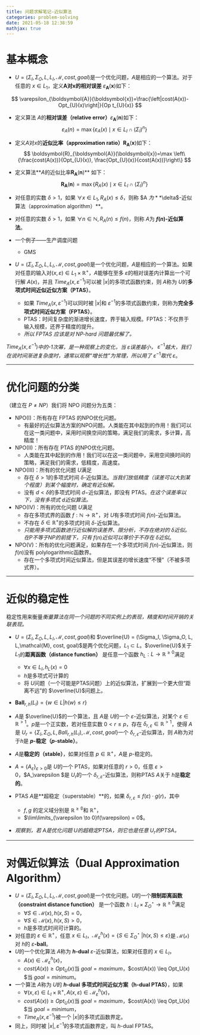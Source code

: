 ```yaml
---
title: 问题求解笔记-近似算法
categories: problem-solving
date: 2021-05-18 12:38:59
mathjax: true
---
```



# 基本概念

<!--more -->



- $U = (\Sigma_I, \Sigma_O, L, L_I,\mathcal{M}, cost, goal)$是一个优化问题，$A$是相应的一个算法。对于任意的 $x \in L_1$，定义**A对x的相对误差** $\varepsilon_{\boldsymbol{A}}(\boldsymbol{x})$如下：

$$
\varepsilon_{\boldsymbol{A}}(\boldsymbol{x})=\frac{\left|cost(A(x))-Opt_{U}(x)\right|}{Op t_{U}(x)}
$$

- 定义算法 $A$的**相对误差（relative error）**$\varepsilon_{\boldsymbol{A}}(\boldsymbol{n})$如下：
  $$
  \varepsilon_{A}(n)=\max \left\{\varepsilon_{A}(x) \mid x \in L_{I} \cap\left(\Sigma_{I}\right)^{n}\right\}
  $$

- 定义$A$对$x$的**近似比率（approximation ratio）**$\boldsymbol{R}_{\boldsymbol{A}}(\boldsymbol{x})$如下：
  $$
  \boldsymbol{R}_{\boldsymbol{A}}(\boldsymbol{x})=\max \left\{\frac{cost(A(x))}{Opt_{U}(x)}, \frac{Opt_{U}(x)}{cost(A(x))}\right\}
  $$

- 定义算法**$A$的近似比率$\boldsymbol{R}_{\boldsymbol{A}}(\boldsymbol{n})$** 如下：
  $$
  \boldsymbol{R}_{\boldsymbol{A}}(\boldsymbol{n})=\max \left\{R_{A}(x) \mid x \in L_{I} \cap\left(\Sigma_{I}\right)^{n}\right\}
  $$

- 对任意的实数 $\delta > 1$，如果 $\forall x \in L_1,R_A(x) \leq \delta$，则称 $A $为 **$\delta$-近似算法（approximation algorithm）**。
- 对任意的实数 $\delta > 1$，如果 $\forall n \in \mathbb{N},R_A(n) \leq f(n)$，则称 $A$为 **$f(n)$-近似算法**。

- 一个例子——生产调度问题
  - GMS



- $U = (\Sigma_I, \Sigma_O, L, L_I,\mathcal{M}, cost, goal)$是一个优化问题，$A$是相应的一个算法。如果对任意的输入对$(x, \varepsilon) \in L_1 \times \mathbb{R}^+$，$A$能够在至多 $\varepsilon$的相对误差内计算出一个可行解 $A(x)$，并且 $Time_A(x, \varepsilon^{-1})$可以被 $|x|$的多项式函数约束，则 $A$称为 $U$的**多项式时间近似近似方案（PTAS）**。

  - 如果 $Time_A(x, \varepsilon^{-1})$可以同时被 $|x|$和 $\varepsilon^{-1}$的多项式函数约束，则称为**完全多项式时间近似方案（FPTAS）**。
  - PTAS：时间复杂度的渐进增长速度，界于输入规模。FPTAS：不仅界于输入规模，还界于精度的提升。
  - *所以 FPTAS 应该是对 NP-hard 问题最优解了。*

$Time_A(x, \varepsilon^{-1})$*中的-1次幂，是一种观察上的变化，当* $\varepsilon$*误差越小，* $\varepsilon^{-1}$*越大，我们在说时间渐进复杂度时，通常以观察“增长性”为常理，所以用了* $\varepsilon^{-1}$*取代* $\varepsilon$。

---
# 优化问题的分类

（建立在 $P \neq NP$）我们将 NPO 问题分为五类：
- NPO(I)：所有存在 FPTAS 的NPO优化问题。
  - 有最好的近似算法方案的NPO问题。人类能在其中起到的作用！我们可以在这一类问题中，采用时间换空间的策略，满足我们的需求，多计算，高精度！
- NPO(II)：所有存在 PTAS 的NPO优化问题。
  - 人类能在其中起到的作用！我们可以在这一类问题中，采用空间换时间的策略，满足我们的需求，低精度，高速度。
- NPO(III)：所有的优化问题 $U$满足
  - 存在 $\delta > 1$的多项式时间 $\delta$-近似算法。*当我们放低精度（误差可以大到某个程度）到某个幅度时，确定有近似解。*
  - 没有 $d < \delta$的多项式时间 $d-$近似算法，即没有 PTAS。*在这个误差率以下，没有多项式* $d$*近似算法。*
- NPO(IV)：所有的优化问题 $U$满足
  - 存在多项式界的函数 $f : \mathbb{N} \to \mathbb{R}^+$，对 $U$有多项式时间 $f(n)$-近似算法。
  - 不存在 $\delta \in \mathbb{R}^+$的多项式时间 $\delta$-近似算法。
  - *只能用多项式函数进行近似解的误差界、限分析，不存在绝对的* $\delta$*近似。在P不等于NP的前提下，只有* $f(n)$*近似可以等价于不存在* $\delta$*近似*。
- NPO(V)：所有的优化问题满足，如果存在一个多项式时间 $f(n)$-近似算法，则 $f(n)$没有 polylogarithmic函数界。
  - 存在一个多项式时间近似算法，但是其误差的增长速度“不慢”（不被多项式界）。



---
# 近似的稳定性

稳定性用来衡量*衡量算法在同一个问题的不同实例上的表现，精度和时间开销的关联表现。*

- $U = (\Sigma_I, \Sigma_O, L, L_I,\mathcal{M}, cost, goal)$和 $\overline{U} = (\Sigma_I, \Sigma_O, L, L,\mathcal{M}, cost, goal)$是两个优化问题，$L_1 \subset L$。$\overline{U}$关于 $L_1$的**距离函数（distance function）** 是任意一个函数 $h_L : L \to \mathbb{R}^{\geq 0}$满足
  - $\forall x \in L_I, h_L(x) = 0$
  - $h$是多项式可计算的
  - 将 $U$问题（一个可能是PTAS问题）上的近似算法，扩展到一个更大但“距离不远”的 $\overline{U}$问题上。
- $\textbf{Ball}_{r,h}(L_I) = \{ w \in L | h(w) \leq r\}$
- $A$是 $\overline{U}$的一个算法，且 $A$是 $U$的一个 $\varepsilon$-近似算法，对某个 $\varepsilon \in \mathbb{R}^{>1}$。$p$是一个正实数，若对任意实数 $0 < r \leq p$，存在 $\delta_{r, \varepsilon} \in \mathbb{R}^{>1}$，使得 $A$是 $U_r = \{\Sigma_I, \Sigma_O, L, Ball_{r,h}(L_I),\mathcal{M}, cost, goal\}$一个 $\delta_{r, \varepsilon}$-近似算法，则 $A$称为对于$h$是 **$p$-稳定（$p$-stable）**。
- $A$是**稳定的（stable）**，如果对任意 $p \in \mathbb{R}^+$，$A$是 $p$-稳定的。


- $A = \{ A_\varepsilon\}_{\varepsilon > 0}$是 $U$的一个 PTAS，如果对任意的 $r > 0$，任意 $\varepsilon > 0$，$A_\varepsilon $是 $U_r$的一个 $\delta_{r, \varepsilon}$-近似算法，则称PTAS $A$关于 $h$是**稳定的**。
- PTAS $A$是**超稳定（superstable）**的，如果 $\delta_{r, \varepsilon} \leq f(\varepsilon) \cdot g(r)$，其中
  - $f,g$ 的定义域分别是 $\mathbb{R^{\geq 0}}$和 $\mathbb{R}^{+}$，
  - $\lim\limits_{\varepsilon \to 0}f(\varepsilon) = 0$。
- *观察到，若 $A$是优化问题 $U$的超稳定PTSA，则它也是任意 $U_r$的PTSA。*



---
# 对偶近似算法（Dual Approximation Algorithm）

- $U = (\Sigma_I, \Sigma_O, L, L_I,\mathcal{M}, cost, goal)$是一个优化问题。$U$的一个**限制距离函数（constraint distance function）** 是一个函数 $h : L_I \times \Sigma_O^\star \to \mathbb{R}^{\geq 0}$满足
  - $\forall S \in \mathcal{M}(x), h(x, S) = 0$，
  - $\forall S \in \mathcal{M}(x), h(x, S) > 0$，
  - $h$是多项式时间可计算的。
- 对任意的 $\varepsilon \in \mathbb{R}^+$，任意 $x \in L_I$，$\mathcal{M}_{\varepsilon}^h(x) = \{S \in \Sigma_O^\star\ | h(x, S) \leq \varepsilon\}$是 $\mathcal{M(x)}$对 $h$的 $\varepsilon\textbf{-ball}$。
- $U$的一个优化算法 $A$称为 **$h$-dual** $\varepsilon$-近似算法，如果对任意的 $x \in L_I$，
  - $A(x) \in \mathcal{M}_\varepsilon^{h}(x)$，
  - $cost(A(x)) \geq Opt_U(x)$当 $goal = maximum$，$cost(A(x)) \leq Opt_U(x) $当 $goal = minimum$。
- 一个算法 $A$称为 $U$的 **$h$-dual 多项式时间近似方案（h-dual PTAS）**，如果
  - $\forall (x, \varepsilon) \in L_I \times \mathbb{R}^+, A(x, \varepsilon) \in \mathcal{M}_{\varepsilon}^h(x)$，
  - $cost(A(x)) \geq Opt_U(x)$当 $goal = maximum$，$cost(A(x)) \leq Opt_U(x) $当 $goal = minimum$，
  - $Time_A(x, \varepsilon^{-1})$被一个 $|x|$的多项式函数界定。
- 同上，同时被 $|x|,\varepsilon^{-1}$的多项式函数界定，叫 $h$-dual FPTAS。 
